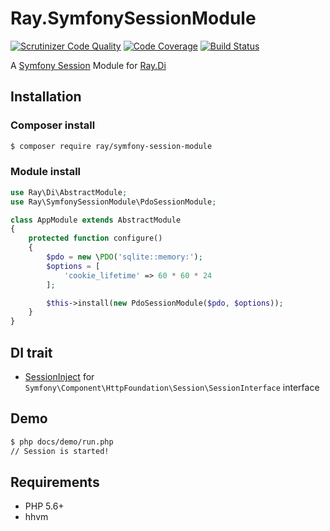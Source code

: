 # Ray.SymfonySessionModule

[![Scrutinizer Code Quality](https://scrutinizer-ci.com/g/kawanamiyuu/Ray.SymfonySessionModule/badges/quality-score.png?b=1.x)](https://scrutinizer-ci.com/g/kawanamiyuu/Ray.SymfonySessionModule/?branch=1.x)
[![Code Coverage](https://scrutinizer-ci.com/g/kawanamiyuu/Ray.SymfonySessionModule/badges/coverage.png?b=1.x)](https://scrutinizer-ci.com/g/kawanamiyuu/Ray.SymfonySessionModule/?branch=1.x)
[![Build Status](https://travis-ci.org/kawanamiyuu/Ray.SymfonySessionModule.svg?branch=1.x)](https://travis-ci.org/kawanamiyuu/Ray.SymfonySessionModule)

A [Symfony Session](https://github.com/symfony/http-foundation/tree/master/Session) Module for [Ray.Di](https://github.com/ray-di/Ray.Di)

## Installation

### Composer install

```bash
$ composer require ray/symfony-session-module
```

### Module install

```php
use Ray\Di\AbstractModule;
use Ray\SymfonySessionModule\PdoSessionModule;

class AppModule extends AbstractModule
{
    protected function configure()
    {
        $pdo = new \PDO('sqlite::memory:');
        $options = [
            'cookie_lifetime' => 60 * 60 * 24
        ];

        $this->install(new PdoSessionModule($pdo, $options));
    }
}
```

## DI trait

* [SessionInject](https://github.com/kawanamiyuu/Ray.SymfonySessionModule/blob/1.x/src/SessionInject.php) for `Symfony\Component\HttpFoundation\Session\SessionInterface` interface

## Demo

```bash
$ php docs/demo/run.php
// Session is started!
```

## Requirements

* PHP 5.6+
* hhvm
